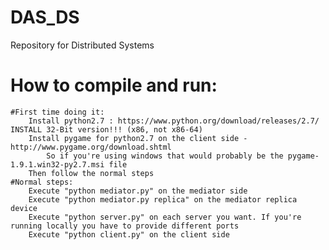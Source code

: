 # DAS_DS
Repository for Distributed Systems

# How to compile and run:
	#First time doing it:
		Install python2.7 : https://www.python.org/download/releases/2.7/   INSTALL 32-Bit version!!! (x86, not x86-64)
		Install pygame for python2.7 on the client side - http://www.pygame.org/download.shtml
			So if you're using windows that would probably be the pygame-1.9.1.win32-py2.7.msi file
		Then follow the normal steps
	#Normal steps:
		Execute "python mediator.py" on the mediator side
		Execute "python mediator.py replica" on the mediator replica device
		Execute "python server.py" on each server you want. If you're running locally you have to provide different ports
		Execute "python client.py" on the client side